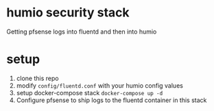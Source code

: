 # humio security stack

Getting pfsense logs into fluentd and then into humio

# setup

1. clone this repo
2. modify `config/fluentd.conf` with your humio config values
3. setup docker-compose stack `docker-compose up -d`
4. Configure pfsense to ship logs to the fluentd container in this stack
